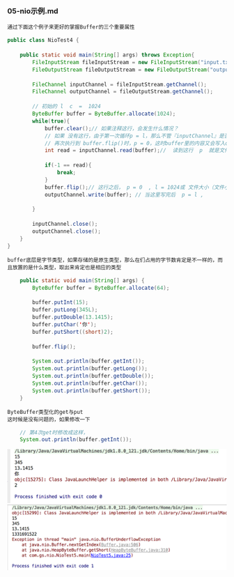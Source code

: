 ### 05-nio示例.md
    通过下面这个例子来更好的掌握Buffer的三个重要属性
```java
public class NioTest4 {

    public static void main(String[] args) throws Exception{
        FileInputStream fileInputStream = new FileInputStream("input.txt");
        FileOutputStream fileOutputStream = new FileOutputStream("output.txt");

        FileChannel inputChannel = fileInputStream.getChannel();
        FileChannel outputChannel = fileOutputStream.getChannel();

        // 初始的 l  c  =  1024
        ByteBuffer buffer = ByteBuffer.allocate(1024);
        while(true){
            buffer.clear();// 如果注释这行，会发生什么情况？
            // 如果 没有这行，由于第一次循环p = l，那么不管『inputChannel』是否有内容，当它尝试读取时p就会大于l了，那么就直接返回0，
            // 再次执行到 buffer.flip()时，p = 0，这时buffer里的内容又会写入outputChannel 中，那么将一直循环下去。
            int read = inputChannel.read(buffer);//  读到这行  p  就是文件的大小或l 一样 1024

            if(-1 == read){
                break;
            }
            buffer.flip();// 这行之后， p = 0  , l = 1024或 文件大小（文件小于1024时）
            outputChannel.write(buffer); // 当这里写完后  p = l ,

        }

        inputChannel.close();
        outputChannel.close();
    }
}
```

    buffer底层是字节类型，如果存储的是原生类型，那么在们占用的字节数肯定是不一样的，而且放置的是什么类型，取出来肯定也是相应的类型

```java
    public static void main(String[] args) {
        ByteBuffer buffer = ByteBuffer.allocate(64);

        buffer.putInt(15);
        buffer.putLong(345L);
        buffer.putDouble(13.1415);
        buffer.putChar('你');
        buffer.putShort((short)2);

        buffer.flip();

        System.out.println(buffer.getInt()); 
        System.out.println(buffer.getLong());
        System.out.println(buffer.getDouble());
        System.out.println(buffer.getChar());
        System.out.println(buffer.getShort());
    }
```

    ByteBuffer类型化的get与put
    这时候是没有问题的，如果修改一下
```java
    // 第4次get时修改成这样，
    System.out.println(buffer.getInt());
```  
![image](https://github.com/ilin0/study_node/raw/master/nio/image/nio2018022601.png)
![image](https://github.com/ilin0/study_node/raw/master/nio/image/nio2018022602.png)